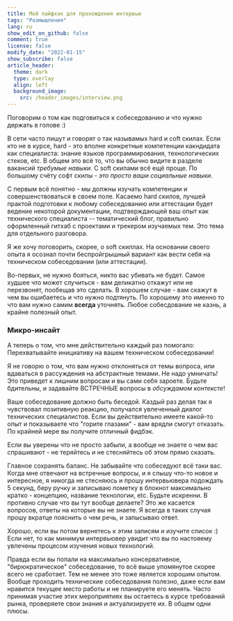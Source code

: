 ```yaml
---
title: Мой лайфхак для прохождения интервью
tags: "Размышления"
lang: ru
show_edit_on_github: false
comment: true
license: false
modify_date: "2022-01-15"
show_subscribe: false
article_header:
  theme: dark
  type: overlay
  align: left
  background_image:
    src: /header_images/interview.png
---
```


Поговорим о том как подговиться к собеседованию и что нужно держать в голове :)
<!--more-->

В сети часто пишут и говорят о так называмых hard и coft скилах. Если кто не в курсе, hard - это вполне конкретные компетенции какндидата как специалиста: знание языков программирования, технологических стеков, etc. В общем это всё то, что вы обычно видите в разделе вакансий *требумые навыки*. С soft скилами всё ещё проще.
По большому счёту софт скилы - *это просто ваши социальные навыки*.

С первым всё понятно - мы должны изучать компетенции и совершенствоваться в своем поле. Касаемо hard скилов, лучшей практой подготовки к любому собеседованию или аттестации будет ведение некоторой документации, подтверждающей ваш опыт как технического специалиста -- тематический блог, правильно оформленный гитхаб с проектами и трекером изучаемых тем. Это тема для отдельного разговора. 

Я же хочу поговорить, скорее, о soft скиллах. На основании своего опыта я осознал почти беспройгрышный вариант как вести себя на техническом собеседовании (или аттестации).

Во-первых, не нужно бояться, никто вас убивать не будет. Самое худшее что может случиться - вам деликатно откажут или не перезвонят, пообещав это сделать. В хорошем случае - вам скажут в чем вы ошибаетесь и что нужно подтянуть. По хорошему это именно то что вам нужно самим **всегда** уточнять. Любое собесдование не казнь, а крайне полезный опыт.

### Микро-инсайт
А теперь о том, что мне действительно каждый раз помогало:
Перехватывайте инициативу на вашем техническом собеседовании!

Я не говорю о том, что вам нужно отклоняться от темы вопроса, или вдаваться в рассуждения на абстрактные темами. Не надо умничать! Это  приведет к лишним вопросам и вы сами себя зароете. Будьте бдительны, и задавайте ВСТРЕЧНЫЕ вопросы в *обсуждамом контексте*!

Ваше собеседование должно быть беседой. Каздый раз делая так я чувствовал позитивную реакцию, получался увлеченный диалог технических специалистов. Если вы действительно имеете какой-то опыт и показываете что "горите глазами" - вам врядли смогут отказать. По крайней мере вы получите отличный фидбэк. 

Если вы уверены что не просто забыли, а вообще не знаете о чем вас спрашивают - не теряйтесь и не стесняйтесь об этом прямо сказать.

Главное сохранять баланс. Не забывайте что собеседуют всё таки вас.
Когда мне отвечают на встречные вопросы, и я слышу что-то новое и интересное, я никогда не стесняюсь и прошу интервьювера подождать 5 секунд, беру ручку и записываю пометку в блокнот максимально кратко - концепцию, название технологии, etc. Будьте искренни. В противно случае что вы тут вообще делаете? Это же касается вопросов, ответы на которые вы не знаете. Я всегда в таких случая прошу вкратце пояснить о чем речь, и запысываю ответ.

Хорошо, если вы потом вернетесь к этим записям и изучите список :)
Если нет, то как минимум интервьювер увидит что вы по настояему увлечены процесом изучения новых технологий.

Правда если вы попали на максимально консервативное, "бирюкратическое" собеседование, то всё выше упомянутое скорее всего не сработает. Тем не менее это тоже является хорошим опытом. Вообще проходить технические собеседования полезно, даже если вам нравится текущее место работы и не планируете его менять. Часто принимая участие этих мероприятиях вы остаетесь в курсе требований рынка, проверяете свои знания и актуализируете их.
В общем одни плюсы.